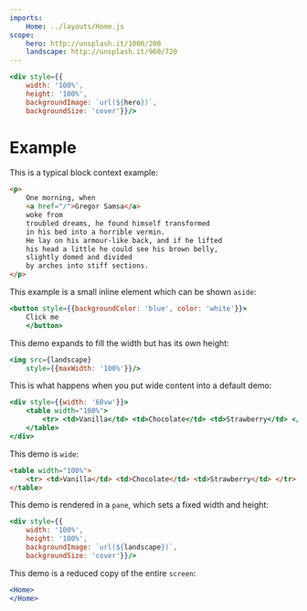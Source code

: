 ```yaml
---
imports:
    Home: ../layouts/Home.js
scope:
    hero: http://unsplash.it/1000/200
    landscape: http://unsplash.it/960/720
---
```


```jsx demo hero
<div style={{
    width: '100%',
    height: '100%',
    backgroundImage: `url(${hero})`,
    backgroundSize: 'cover'}}/>
```

Example
====

This is a typical block context example:

```html demo
<p>
    One morning, when
    <a href="/">Gregor Samsa</a>
    woke from
    troubled dreams, he found himself transformed
    in his bed into a horrible vermin.
    He lay on his armour-like back, and if he lifted
    his head a little he could see his brown belly,
    slightly domed and divided
    by arches into stiff sections.
</p>
```

This example is a small inline element which can be shown `aside`:

```jsx demo aside
<button style={{backgroundColor: 'blue', color: 'white'}}>
    Click me
    </button>
```

This demo expands to fill the width but has its own height:

```jsx demo
<img src={landscape}
    style={{maxWidth: '100%'}}/>
```

This is what happens when you put wide content into a default demo:

```jsx demo
<div style={{width: '60vw'}}>
    <table width="100%">
        <tr> <td>Vanilla</td> <td>Chocolate</td> <td>Strawberry</td> </tr>
    </table>
</div>
```

This demo is `wide`:

```html demo wide
<table width="100%">
    <tr> <td>Vanilla</td> <td>Chocolate</td> <td>Strawberry</td> </tr>
</table>
```

This demo is rendered in a `pane`, which sets a fixed width and height:

```jsx demo pane
<div style={{
    width: '100%',
    height: '100%',
    backgroundImage: `url(${landscape})`,
    backgroundSize: 'cover'}}/>
```

This demo is a reduced copy of the entire `screen`:

```jsx demo screen
<Home>
</Home>
```
